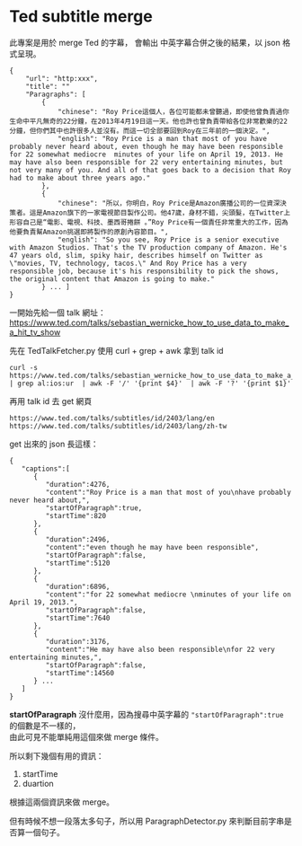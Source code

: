 # Ted subtitle merge

 
此專案是用於 merge Ted 的字幕，
會輸出 中英字幕合併之後的結果，以 json 格式呈現。


	{
	    "url": "http:xxx", 
	    "title": ""
	    "Paragraphs": [
	        {
	            "chinese": "Roy Price這個人，各位可能都未曾聽過，即使他曾負責過你生命中平凡無奇的22分鐘，在2013年4月19日這一天。他也許也曾負責帶給各位非常歡樂的22分鐘，但你們其中也許很多人並沒有。而這一切全部要回到Roy在三年前的一個決定。", 
	            "english": "Roy Price is a man that most of you have probably never heard about, even though he may have been responsible for 22 somewhat mediocre  minutes of your life on April 19, 2013. He may have also been responsible for 22 very entertaining minutes, but not very many of you. And all of that goes back to a decision that Roy had to make about three years ago."
	        }, 
	        {
	            "chinese": "所以，你明白，Roy Price是Amazon廣播公司的一位資深決策者。這是Amazon旗下的一家電視節目製作公司。他47歲，身材不錯，尖頭髮，在Twitter上形容自己是“電影、電視、科技、墨西哥捲餅 。”Roy Price有一個責任非常重大的工作，因為他要負責幫Amazon挑選即將製作的原創內容節目。", 
	            "english": "So you see, Roy Price is a senior executive with Amazon Studios. That's the TV production company of Amazon. He's 47 years old, slim, spiky hair, describes himself on Twitter as \"movies, TV, technology, tacos.\" And Roy Price has a very responsible job, because it's his responsibility to pick the shows, the original content that Amazon is going to make."
	        } ... ]
	}


一開始先給一個 talk 網址：   
https://www.ted.com/talks/sebastian_wernicke_how_to_use_data_to_make_a_hit_tv_show


先在 TedTalkFetcher.py 使用 curl + grep + awk 拿到 talk id   

	curl -s https://www.ted.com/talks/sebastian_wernicke_how_to_use_data_to_make_a_hit_tv_show | grep al:ios:ur  | awk -F '/' '{print $4}'  | awk -F '?' '{print $1}'
	
	
再用 talk id 去 get 網頁

	https://www.ted.com/talks/subtitles/id/2403/lang/en
	https://www.ted.com/talks/subtitles/id/2403/lang/zh-tw

get 出來的 json 長這樣：

	{  
	   "captions":[  
	      {  
	         "duration":4276,
	         "content":"Roy Price is a man that most of you\nhave probably never heard about,",
	         "startOfParagraph":true,
	         "startTime":820
	      },
	      {  
	         "duration":2496,
	         "content":"even though he may have been responsible",
	         "startOfParagraph":false,
	         "startTime":5120
	      },
	      {  
	         "duration":6896,
	         "content":"for 22 somewhat mediocre \nminutes of your life on April 19, 2013.",
	         "startOfParagraph":false,
	         "startTime":7640
	      },
	      {  
	         "duration":3176,
	         "content":"He may have also been responsible\nfor 22 very entertaining minutes,",
	         "startOfParagraph":false,
	         "startTime":14560
	      } ...
	   ]
	}


**startOfParagraph** 沒什麼用，因為搜尋中英字幕的  `"startOfParagraph":true` 的個數是不一樣的，  
由此可見不能單純用這個來做 merge 條件。


所以剩下幾個有用的資訊：

1. startTime
2. duartion

根據這兩個資訊來做 merge。

但有時候不想一段落太多句子，所以用 ParagraphDetector.py 來判斷目前字串是否算一個句子。
	

	 

